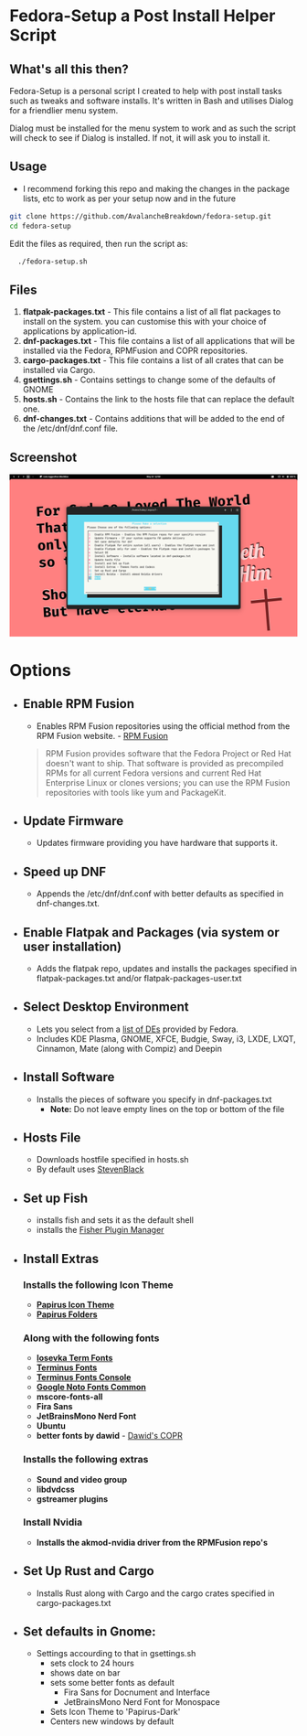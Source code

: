 # Fedora-Setup a Post Install Helper Script

## What's all this then?

Fedora-Setup is a personal script I created to help with post install tasks such as tweaks and software installs. It's written in Bash and utilises Dialog for a friendlier menu system.

Dialog must be installed for the menu system to work and as such the script will check to see if Dialog is installed. If not, it will ask you to install it.

## Usage
- I recommend forking this repo and making the changes in the package lists, etc to work as per your setup now and in the future
```bash 
git clone https://github.com/AvalancheBreakdown/fedora-setup.git
cd fedora-setup
```
Edit the files as required, then run the script as:

``` bash
  ./fedora-setup.sh
```
## Files

1. **flatpak-packages.txt** - This file contains a list of all flat packages to install on the system. you can customise this with your choice of applications by application-id.
2. **dnf-packages.txt** - This file contains a list of all applications that will be installed via the Fedora, RPMFusion and COPR repositories.
3. **cargo-packages.txt** - This file contains a list of all crates that can be installed via Cargo.
4. **gsettings.sh** - Contains settings to change some of the defaults of GNOME
5. **hosts.sh** - Contains the link to the hosts file that can replace the default one.
6. **dnf-changes.txt** - Contains additions that will be added to the end of the /etc/dnf/dnf.conf file. 

## Screenshot

![Screenshot](assets/fedora-setup-screenshot.png)

# Options

- ## Enable RPM Fusion
  - Enables RPM Fusion repositories using the official method from the RPM Fusion website. - [RPM Fusion](https://rpmfusion.org)
  > RPM Fusion provides software that the Fedora Project or Red Hat doesn't want to ship. That software is provided as precompiled RPMs for all current Fedora versions and current Red Hat Enterprise Linux or clones versions; you can use the RPM Fusion repositories with tools like yum and PackageKit.

- ## Update Firmware
  - Updates firmware providing you have hardware that supports it.

- ## Speed up DNF
  - Appends the /etc/dnf/dnf.conf with better defaults as specified in dnf-changes.txt.

- ## Enable Flatpak and Packages (via system or user installation)
  - Adds the flatpak repo, updates and installs the packages specified in flatpak-packages.txt and/or flatpak-packages-user.txt

- ## Select Desktop Environment
  - Lets you select from a [list of DEs](assets/de-installer.png) provided by Fedora.
  - Includes KDE Plasma, GNOME, XFCE, Budgie, Sway, i3, LXDE, LXQT, Cinnamon, Mate (along with Compiz) and Deepin

- ## Install Software
  - Installs the pieces of software you specify in dnf-packages.txt
    - **Note:** Do not leave empty lines on the top or bottom of the file
- ## Hosts File
    - Downloads hostfile specified in hosts.sh
    - By default uses [StevenBlack](https://github.com/StevenBlack/hosts)

- ## Set up Fish 
  - installs fish and sets it as the default shell
  - installs the [Fisher Plugin Manager](https://github.com/jorgebucaran/fisher)
  
- ## Install Extras
  ### Installs the following Icon Theme
    - [**Papirus Icon Theme**](https://github.com/PapirusDevelopmentTeam/papirus-icon-theme)
    - [**Papirus Folders**](https://github.com/PapirusDevelopmentTeam/papirus-folders)
  ### Along with the following fonts
    - [**Iosevka Term Fonts**](https://github.com/be5invis/Iosevka)
    - [**Terminus Fonts**](https://terminus-font.sourceforge.net/)
    - [**Terminus Fonts Console**](https://terminus-font.sourceforge.net/)
    - [**Google Noto Fonts Common**](https://fonts.google.com/noto/specimen/Noto+Sans)
    - **mscore-fonts-all**
    - **Fira Sans**
    - **JetBrainsMono Nerd Font**
    - **Ubuntu**
    - **better fonts by dawid** - [Dawid's COPR](https://copr.fedorainfracloud.org/coprs/dawid/better_fonts/)
  ### Installs the following extras
    - **Sound and video group**
    - **libdvdcss**
    - **gstreamer plugins**
  ### Install Nvidia
    - **Installs the akmod-nvidia driver from the RPMFusion repo's**

- ## Set Up Rust and Cargo
    - Installs Rust along with Cargo and the cargo crates specified in cargo-packages.txt

- ## Set defaults in Gnome:
    - Settings accourding to that in gsettings.sh
        - sets clock to 24 hours
        - shows date on bar
        - sets some better fonts as default
            - Fira Sans for Docnument and Interface
            - JetBrainsMono Nerd Font for Monospace
        - Sets Icon Theme to 'Papirus-Dark'
        - Centers new windows by default
